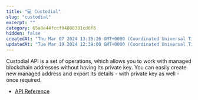 ```yaml
---
title: "💻 Custodial"
slug: "custodial"
excerpt: ""
category: 65a8e44fccf94800381cd6f8
hidden: false
createdAt: "Thu Mar 07 2024 13:35:26 GMT+0000 (Coordinated Universal Time)"
updatedAt: "Tue Mar 19 2024 12:39:00 GMT+0000 (Coordinated Universal Time)"
---
```

Custodial API is a set of operations, which allows you to work with managed blockchain addresses without having its private key. You can easily create new managed address and export its details - with private key as well - once required.

- [API Reference](/reference/custodialcreatewallet)
